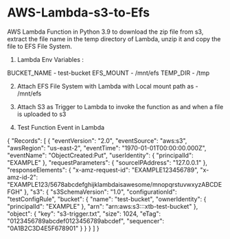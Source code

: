 # AWS-Lambda-s3-to-Efs
AWS Lambda Function in Python 3.9 to download the zip file from s3, extract the file name in the temp directory of Lambda, unzip it and copy the file to EFS File System.


1. Lambda Env Variables :

BUCKET_NAME	-  test-bucket
EFS_MOUNT	-   /mnt/efs
TEMP_DIR	-   /tmp

2. Attach EFS File System with Lambda with Local mount path as - /mnt/efs

3. Attach S3 as Trigger to Lambda to invoke the function as and when a file is uploaded to s3

4. Test Function Event in Lambda 

{
  "Records": [
    {
      "eventVersion": "2.0",
      "eventSource": "aws:s3",
      "awsRegion": "us-east-2",
      "eventTime": "1970-01-01T00:00:00.000Z",
      "eventName": "ObjectCreated:Put",
      "userIdentity": {
        "principalId": "EXAMPLE"
      },
      "requestParameters": {
        "sourceIPAddress": "127.0.0.1"
      },
      "responseElements": {
        "x-amz-request-id": "EXAMPLE123456789",
        "x-amz-id-2": "EXAMPLE123/5678abcdefghijklambdaisawesome/mnopqrstuvwxyzABCDEFGH"
      },
      "s3": {
        "s3SchemaVersion": "1.0",
        "configurationId": "testConfigRule",
        "bucket": {
          "name": "test-bucket",
          "ownerIdentity": {
            "principalId": "EXAMPLE"
          },
          "arn": "arn:aws:s3:::xtb-test-bucket"
        },
        "object": {
          "key": "s3-trigger.txt",
          "size": 1024,
          "eTag": "0123456789abcdef0123456789abcdef",
          "sequencer": "0A1B2C3D4E5F678901"
        }
      }
    }
  ]
}

